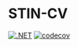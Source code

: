 # STIN-CV

[![.NET](https://github.com/JanReisiegel/STIN-CV/actions/workflows/dotnet.yml/badge.svg)](https://github.com/JanReisiegel/STIN-CV/actions/workflows/dotnet.yml)
[![codecov](https://codecov.io/gh/JanReisiegel/STIN-CV/graph/badge.svg?token=QT92VFEKKE)](https://codecov.io/gh/JanReisiegel/STIN-CV/tree/Featured)
